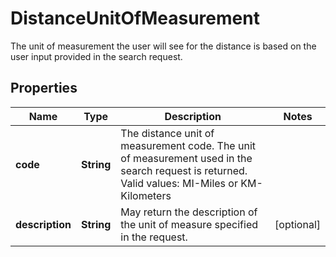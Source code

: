 

# DistanceUnitOfMeasurement

The unit of measurement the user will see for the distance is based on the user input provided in the search request.

## Properties

| Name | Type | Description | Notes |
|------------ | ------------- | ------------- | -------------|
|**code** | **String** | The distance unit of measurement code. The unit of measurement used in the search request is returned.   Valid values: MI-Miles or KM-Kilometers |  |
|**description** | **String** | May return the description of the unit of measure specified in the request. |  [optional] |



